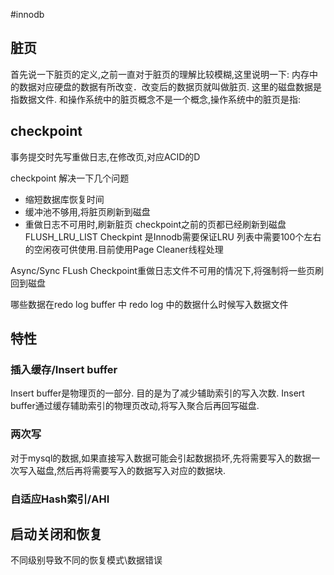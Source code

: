 #innodb

## 脏页
首先说一下脏页的定义,之前一直对于脏页的理解比较模糊,这里说明一下:
内存中的数据对应硬盘的数据有所改变．改变后的数据页就叫做脏页.
这里的磁盘数据是指数据文件.
和操作系统中的脏页概念不是一个概念,操作系统中的脏页是指:

## checkpoint
事务提交时先写重做日志,在修改页,对应ACID的D

checkpoint 解决一下几个问题
* 缩短数据库恢复时间
* 缓冲池不够用,将脏页刷新到磁盘
* 重做日志不可用时,刷新脏页
checkpoint之前的页都已经刷新到磁盘
FLUSH_LRU_LIST Checkpint 是Innodb需要保证LRU 列表中需要100个左右的空闲夜可供使用.目前使用Page Cleaner线程处理

Async/Sync FLush Checkpoint重做日志文件不可用的情况下,将强制将一些页刷回到磁盘

哪些数据在redo log buffer 中
redo log 中的数据什么时候写入数据文件

## 特性

### 插入缓存/Insert buffer
Insert buffer是物理页的一部分. 目的是为了减少辅助索引的写入次数.
Insert buffer通过缓存辅助索引的物理页改动,将写入聚合后再回写磁盘.

### 两次写
对于mysql的数据,如果直接写入数据可能会引起数据损坏,先将需要写入的数据一次写入磁盘,然后再将需要写入的数据写入对应的数据块.

### 自适应Hash索引/AHI

## 启动关闭和恢复
不同级别导致不同的恢复模式\数据错误